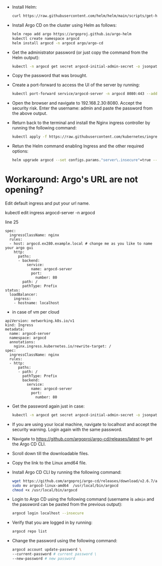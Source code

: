 * Install Helm:

  ```bash
  curl https://raw.githubusercontent.com/helm/helm/main/scripts/get-helm-3 | bash
  ```

* Install Argo CD on the cluster using Helm as follows:

  ```bash
  helm repo add argo https://argoproj.github.io/argo-helm
  kubectl create namespace argocd
  helm install argocd -n argocd argo/argo-cd
  ```

* Get the administrator password (or just copy the command from the Helm output):

  ```bash
  kubectl -n argocd get secret argocd-initial-admin-secret -o jsonpath="{.data.password}" | base64 -d
  ```

* Copy the password that was brought.

* Create a port-forward to access the UI of the server by running:

  ```bash
  kubectl port-forward service/argocd-server -n argocd 8080:443 --address="0.0.0.0"
  ```

* Open the browser and navigate to 192.168.2.30:8080. Accept the security risk. Enter the username: admin and paste the password from the above output.

* Return back to the terminal and install the Nginx ingress controller by running the following command:

  ```bash
  kubectl apply -f https://raw.githubusercontent.com/kubernetes/ingress-nginx/master/deploy/static/provider/kind/deploy.yaml
  ```

* Retun the Helm command enabling Ingress and the other required options:

  ```bash
  helm upgrade argocd --set configs.params."server\.insecure"=true --set server.ingress.enabled=true  --set server.ingress.ingressClassName="nginx" -n argocd argo/argo-cd
  ```

# Workaround: Argo's URL are not opening? 
Edit default ingress and put your url name. 

kubectl edit ingress argocd-server -n argocd

line 25

```
spec:
  ingressClassName: nginx
  rules:
  - host: argocd.ex280.example.local # change me as you like to name your argo gui
    http:
      paths:
      - backend:
          service:
            name: argocd-server
            port:
              number: 80
        path: /
        pathType: Prefix
status:
  loadBalancer:
    ingress:
    - hostname: localhost
```
* in case of vm per cloud 
```
apiVersion: networking.k8s.io/v1
kind: Ingress
metadata:
  name: argocd-server
  namespace: argocd
  annotations:
    nginx.ingress.kubernetes.io/rewrite-target: /
spec:
  ingressClassName: nginx
  rules:
  - http:
      paths:
      - path: /
        pathType: Prefix
        backend:
          service:
            name: argocd-server
            port:
              number: 80
```

* Get the password again just in case:

  ```bash
  kubectl -n argocd get secret argocd-initial-admin-secret -o jsonpath="{.data.password}" | base64 -d
  ```

* If you are using your local machine, navigate to localhost and accept the security warning. Login again with the same password.

* Navigate to https://github.com/argoproj/argo-cd/releases/latest to get the Argo CD CLI.

* Scroll down till the downloadable files.

* Copy the link to the Linux amd64 file.

* Install Argo CD CLI by running the following command:

  ```bash
  wget https://github.com/argoproj/argo-cd/releases/download/v2.6.7/argocd-linux-amd64
  sudo mv argocd-linux-amd64  /usr/local/bin/argocd
  chmod +x /usr/local/bin/argocd
  ```

* Login to Argo CD using the following command (username is `admin` and the password can be pasted from the previous output):

  ```bash
  argocd login localhost --insecure
  ```

* Verify that you are logged in by running:

  ```bash
  argocd repo list
  ```

* Change the password using the following command:

  ```bash
  argocd account update-password \
  --current-password # current password \
  --new-password # new password
  ```

  